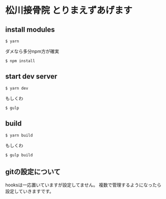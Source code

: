 # 松川接骨院 とりまえずあげます

## install modules
```
$ yarn
```
ダメなら多分npm方が確実
```
$ npm install
```

## start dev server
```
$ yarn dev
```
もしくわ
```
$ gulp
```

## build
```
$ yarn build
```
もしくわ
```
$ gulp build
```

## gitの設定について
hooksは一応置いていますが設定してません。
複数で管理するようになったら設定していきますです。